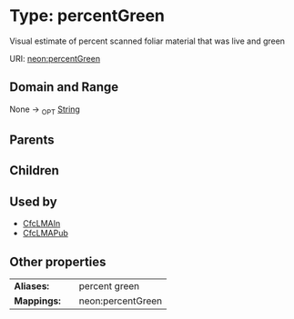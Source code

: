 
# Type: percentGreen


Visual estimate of percent scanned foliar material that was live and green

URI: [neon:percentGreen](https://data.neonscience.org/percentGreen)


## Domain and Range

None ->  <sub>OPT</sub> [String](types/String.md)

## Parents


## Children


## Used by

 * [CfcLMAIn](CfcLMAIn.md)
 * [CfcLMAPub](CfcLMAPub.md)

## Other properties

|  |  |  |
| --- | --- | --- |
| **Aliases:** | | percent green |
| **Mappings:** | | neon:percentGreen |

